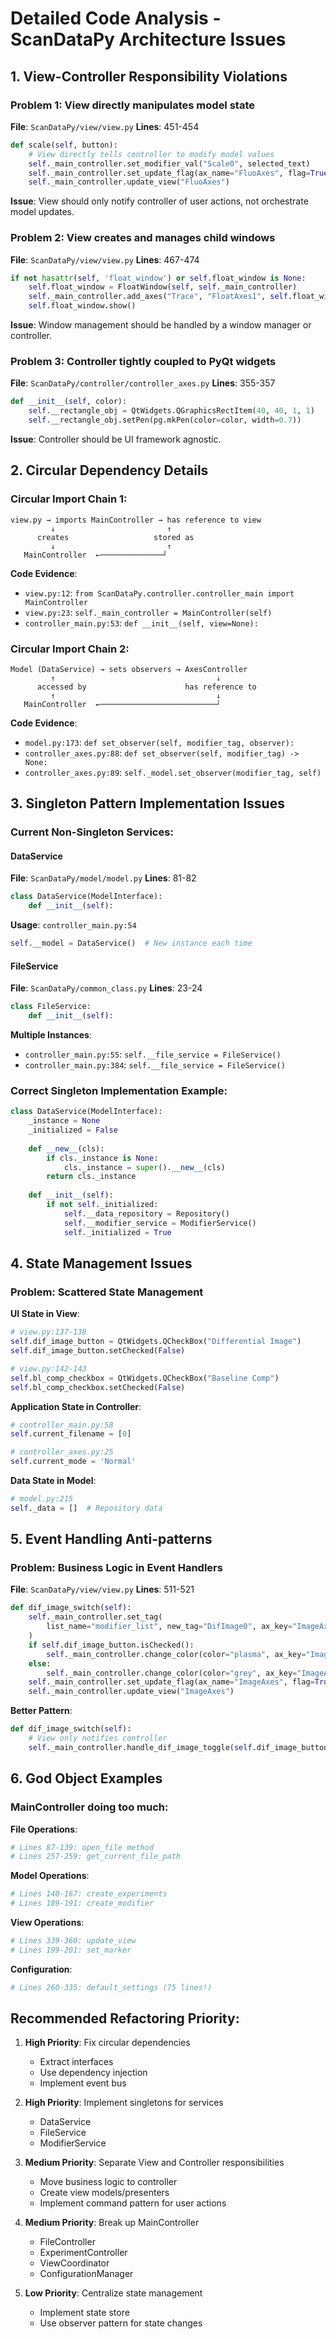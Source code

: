 # Detailed Code Analysis - ScanDataPy Architecture Issues

## 1. View-Controller Responsibility Violations

### Problem 1: View directly manipulates model state

**File**: `ScanDataPy/view/view.py`
**Lines**: 451-454
```python
def scale(self, button):
    # View directly tells controller to modify model values
    self._main_controller.set_modifier_val("Scale0", selected_text)
    self._main_controller.set_update_flag(ax_name="FluoAxes", flag=True)
    self._main_controller.update_view("FluoAxes")
```

**Issue**: View should only notify controller of user actions, not orchestrate model updates.

### Problem 2: View creates and manages child windows

**File**: `ScanDataPy/view/view.py`
**Lines**: 467-474
```python
if not hasattr(self, 'float_window') or self.float_window is None:
    self.float_window = FloatWindow(self, self._main_controller)
    self._main_controller.add_axes("Trace", "FloatAxes1", self.float_window, self.float_window.plot_widget)
    self.float_window.show()
```

**Issue**: Window management should be handled by a window manager or controller.

### Problem 3: Controller tightly coupled to PyQt widgets

**File**: `ScanDataPy/controller/controller_axes.py`
**Lines**: 355-357
```python
def __init__(self, color):
    self.__rectangle_obj = QtWidgets.QGraphicsRectItem(40, 40, 1, 1)
    self.__rectangle_obj.setPen(pg.mkPen(color=color, width=0.7))
```

**Issue**: Controller should be UI framework agnostic.

## 2. Circular Dependency Details

### Circular Import Chain 1:
```
view.py → imports MainController → has reference to view
         ↓                         ↑
      creates                   stored as
         ↓                         ↑
   MainController  ←──────────────┘
```

**Code Evidence**:
- `view.py:12`: `from ScanDataPy.controller.controller_main import MainController`
- `view.py:23`: `self._main_controller = MainController(self)`
- `controller_main.py:53`: `def __init__(self, view=None):`

### Circular Import Chain 2:
```
Model (DataService) → sets observers → AxesController
         ↑                                    ↓
      accessed by                      has reference to
         ↑                                    ↓
   MainController  ←──────────────────────────┘
```

**Code Evidence**:
- `model.py:173`: `def set_observer(self, modifier_tag, observer):`
- `controller_axes.py:88`: `def set_observer(self, modifier_tag) -> None:`
- `controller_axes.py:89`: `self._model.set_observer(modifier_tag, self)`

## 3. Singleton Pattern Implementation Issues

### Current Non-Singleton Services:

#### DataService
**File**: `ScanDataPy/model/model.py`
**Lines**: 81-82
```python
class DataService(ModelInterface):
    def __init__(self):
```
**Usage**: `controller_main.py:54`
```python
self.__model = DataService()  # New instance each time
```

#### FileService
**File**: `ScanDataPy/common_class.py`
**Lines**: 23-24
```python
class FileService:
    def __init__(self):
```
**Multiple Instances**:
- `controller_main.py:55`: `self.__file_service = FileService()`
- `controller_main.py:384`: `self.__file_service = FileService()`

### Correct Singleton Implementation Example:
```python
class DataService(ModelInterface):
    _instance = None
    _initialized = False
    
    def __new__(cls):
        if cls._instance is None:
            cls._instance = super().__new__(cls)
        return cls._instance
    
    def __init__(self):
        if not self._initialized:
            self.__data_repository = Repository()
            self.__modifier_service = ModifierService()
            self._initialized = True
```

## 4. State Management Issues

### Problem: Scattered State Management

**UI State in View**:
```python
# view.py:137-138
self.dif_image_button = QtWidgets.QCheckBox("Differential Image")
self.dif_image_button.setChecked(False)

# view.py:142-143
self.bl_comp_checkbox = QtWidgets.QCheckBox("Baseline Comp")
self.bl_comp_checkbox.setChecked(False)
```

**Application State in Controller**:
```python
# controller_main.py:58
self.current_filename = [0]

# controller_axes.py:25
self.current_mode = 'Normal'
```

**Data State in Model**:
```python
# model.py:215
self._data = []  # Repository data
```

## 5. Event Handling Anti-patterns

### Problem: Business Logic in Event Handlers

**File**: `ScanDataPy/view/view.py`
**Lines**: 511-521
```python
def dif_image_switch(self):
    self._main_controller.set_tag(
        list_name="modifier_list", new_tag="DifImage0", ax_key="ImageAxes"
    )
    if self.dif_image_button.isChecked():
        self._main_controller.change_color(color="plasma", ax_key="ImageAxes")
    else:
        self._main_controller.change_color(color="grey", ax_key="ImageAxes")
    self._main_controller.set_update_flag(ax_name="ImageAxes", flag=True)
    self._main_controller.update_view("ImageAxes")
```

**Better Pattern**:
```python
def dif_image_switch(self):
    # View only notifies controller
    self._main_controller.handle_dif_image_toggle(self.dif_image_button.isChecked())
```

## 6. God Object Examples

### MainController doing too much:

**File Operations**:
```python
# Lines 87-139: open_file method
# Lines 257-259: get_current_file_path
```

**Model Operations**:
```python
# Lines 140-167: create_experiments
# Lines 189-191: create_modifier
```

**View Operations**:
```python
# Lines 339-360: update_view
# Lines 199-201: set_marker
```

**Configuration**:
```python
# Lines 260-335: default_settings (75 lines!)
```

## Recommended Refactoring Priority:

1. **High Priority**: Fix circular dependencies
   - Extract interfaces
   - Use dependency injection
   - Implement event bus

2. **High Priority**: Implement singletons for services
   - DataService
   - FileService
   - ModifierService

3. **Medium Priority**: Separate View and Controller responsibilities
   - Move business logic to controller
   - Create view models/presenters
   - Implement command pattern for user actions

4. **Medium Priority**: Break up MainController
   - FileController
   - ExperimentController
   - ViewCoordinator
   - ConfigurationManager

5. **Low Priority**: Centralize state management
   - Implement state store
   - Use observer pattern for state changes